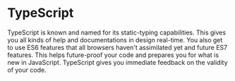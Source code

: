 # TypeScript

TypeScript is known and named for its static-typing capabilities. This gives you all kinds of help and documentations in design real-time. You also get to use ES6 features that all browsers haven't assimilated yet and future ES7 features. This helps future-proof your code and prepares you for what is new in JavaScript. TypeScript gives you immediate feedback on the validity of your code.
